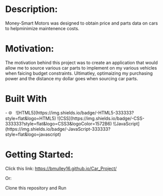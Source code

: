 <h1>Description:</h1>

Money-Smart Motors was designed to obtain price and parts data on cars to helpminimize maintenence costs. 


<h1>Motivation:</h1>

The motivation behind this project was to create an application that would allow me to source various car parts to implement on my various vehicles when faicing budget constraints. Ultimatley, optimaizing my purchasing power and the distance my dollar goes when sourcing car parts.

<h1>Built With</h1>
- 🌐 &nbsp;
  ![HTML5](https://img.shields.io/badge/-HTML5-333333?style=flat&logo=HTML5)
  ![CSS](https://img.shields.io/badge/-CSS-333333?style=flat&logo=CSS3&logoColor=1572B6)
  ![JavaScript](https://img.shields.io/badge/-JavaScript-333333?style=flat&logo=javascript)
  

<!-- <ul>
  <li> ![HTML5](https://img.shields.io/badge/-HTML5-333333?style=flat&logo=HTML5)</li>
  <li> ![CSS](https://img.shields.io/badge/-CSS-333333?style=flat&logo=CSS3&logoColor=1572B6) </li>
  <li> ![JavaScript](https://img.shields.io/badge/-JavaScript-333333?style=flat&logo=javascript) </li> 
  </ul> -->

<h1>Getting Started:</h1>

Click this link: https://bmulley16.github.io/Car_Project/

Or:

Clone this repository and Run






